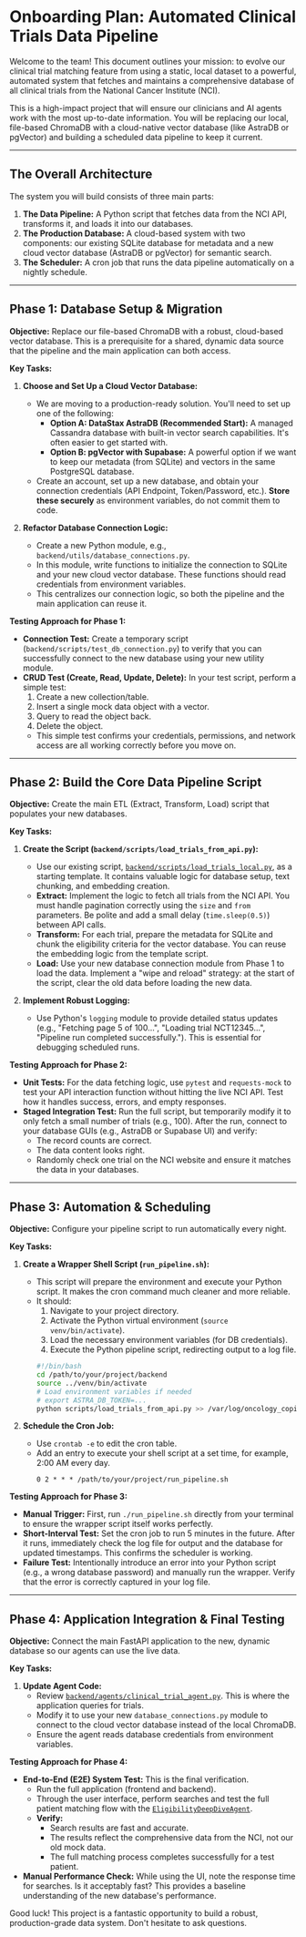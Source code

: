 
# Onboarding Plan: Automated Clinical Trials Data Pipeline

Welcome to the team! This document outlines your mission: to evolve our clinical trial matching feature from using a static, local dataset to a powerful, automated system that fetches and maintains a comprehensive database of all clinical trials from the National Cancer Institute (NCI).

This is a high-impact project that will ensure our clinicians and AI agents work with the most up-to-date information. You will be replacing our local, file-based ChromaDB with a cloud-native vector database (like AstraDB or pgVector) and building a scheduled data pipeline to keep it current.

---

## The Overall Architecture

The system you will build consists of three main parts:
1.  **The Data Pipeline:** A Python script that fetches data from the NCI API, transforms it, and loads it into our databases.
2.  **The Production Database:** A cloud-based system with two components: our existing SQLite database for metadata and a new cloud vector database (AstraDB or pgVector) for semantic search.
3.  **The Scheduler:** A cron job that runs the data pipeline automatically on a nightly schedule.

---

## Phase 1: Database Setup & Migration

**Objective:** Replace our file-based ChromaDB with a robust, cloud-based vector database. This is a prerequisite for a shared, dynamic data source that the pipeline and the main application can both access.

**Key Tasks:**

1.  **Choose and Set Up a Cloud Vector Database:**
    *   We are moving to a production-ready solution. You'll need to set up one of the following:
        *   **Option A: DataStax AstraDB (Recommended Start):** A managed Cassandra database with built-in vector search capabilities. It's often easier to get started with.
        *   **Option B: pgVector with Supabase:** A powerful option if we want to keep our metadata (from SQLite) and vectors in the same PostgreSQL database.
    *   Create an account, set up a new database, and obtain your connection credentials (API Endpoint, Token/Password, etc.). **Store these securely** as environment variables, do not commit them to code.

2.  **Refactor Database Connection Logic:**
    *   Create a new Python module, e.g., `backend/utils/database_connections.py`.
    *   In this module, write functions to initialize the connection to SQLite and your new cloud vector database. These functions should read credentials from environment variables.
    *   This centralizes our connection logic, so both the pipeline and the main application can reuse it.

**Testing Approach for Phase 1:**

*   **Connection Test:** Create a temporary script (`backend/scripts/test_db_connection.py`) to verify that you can successfully connect to the new database using your new utility module.
*   **CRUD Test (Create, Read, Update, Delete):** In your test script, perform a simple test:
    1.  Create a new collection/table.
    2.  Insert a single mock data object with a vector.
    3.  Query to read the object back.
    4.  Delete the object.
    *   This simple test confirms your credentials, permissions, and network access are all working correctly before you move on.

---

## Phase 2: Build the Core Data Pipeline Script

**Objective:** Create the main ETL (Extract, Transform, Load) script that populates your new databases.

**Key Tasks:**

1.  **Create the Script (`backend/scripts/load_trials_from_api.py`):**
    *   Use our existing script, [`backend/scripts/load_trials_local.py`](mdc:backend/scripts/load_trials_local.py), as a starting template. It contains valuable logic for database setup, text chunking, and embedding creation.
    *   **Extract:** Implement the logic to fetch all trials from the NCI API. You must handle pagination correctly using the `size` and `from` parameters. Be polite and add a small delay (`time.sleep(0.5)`) between API calls.
    *   **Transform:** For each trial, prepare the metadata for SQLite and chunk the eligibility criteria for the vector database. You can reuse the embedding logic from the template script.
    *   **Load:** Use your new database connection module from Phase 1 to load the data. Implement a "wipe and reload" strategy: at the start of the script, clear the old data before loading the new data.

2.  **Implement Robust Logging:**
    *   Use Python's `logging` module to provide detailed status updates (e.g., "Fetching page 5 of 100...", "Loading trial NCT12345...", "Pipeline run completed successfully."). This is essential for debugging scheduled runs.

**Testing Approach for Phase 2:**

*   **Unit Tests:** For the data fetching logic, use `pytest` and `requests-mock` to test your API interaction function without hitting the live NCI API. Test how it handles success, errors, and empty responses.
*   **Staged Integration Test:** Run the full script, but temporarily modify it to only fetch a small number of trials (e.g., 100). After the run, connect to your database GUIs (e.g., AstraDB or Supabase UI) and verify:
    *   The record counts are correct.
    *   The data content looks right.
    *   Randomly check one trial on the NCI website and ensure it matches the data in your databases.

---

## Phase 3: Automation & Scheduling

**Objective:** Configure your pipeline script to run automatically every night.

**Key Tasks:**

1.  **Create a Wrapper Shell Script (`run_pipeline.sh`):**
    *   This script will prepare the environment and execute your Python script. It makes the cron command much cleaner and more reliable.
    *   It should:
        1.  Navigate to your project directory.
        2.  Activate the Python virtual environment (`source venv/bin/activate`).
        3.  Load the necessary environment variables (for DB credentials).
        4.  Execute the Python pipeline script, redirecting output to a log file.
        ```bash
        #!/bin/bash
        cd /path/to/your/project/backend
        source ../venv/bin/activate
        # Load environment variables if needed
        # export ASTRA_DB_TOKEN=... 
        python scripts/load_trials_from_api.py >> /var/log/oncology_copilot/trials_pipeline.log 2>&1
        ```

2.  **Schedule the Cron Job:**
    *   Use `crontab -e` to edit the cron table.
    *   Add an entry to execute your shell script at a set time, for example, 2:00 AM every day.
        ```cron
        0 2 * * * /path/to/your/project/run_pipeline.sh
        ```

**Testing Approach for Phase 3:**

*   **Manual Trigger:** First, run `./run_pipeline.sh` directly from your terminal to ensure the wrapper script itself works perfectly.
*   **Short-Interval Test:** Set the cron job to run 5 minutes in the future. After it runs, immediately check the log file for output and the database for updated timestamps. This confirms the scheduler is working.
*   **Failure Test:** Intentionally introduce an error into your Python script (e.g., a wrong database password) and manually run the wrapper. Verify that the error is correctly captured in your log file.

---

## Phase 4: Application Integration & Final Testing

**Objective:** Connect the main FastAPI application to the new, dynamic database so our agents can use the live data.

**Key Tasks:**

1.  **Update Agent Code:**
    *   Review [`backend/agents/clinical_trial_agent.py`](mdc:backend/agents/clinical_trial_agent.py). This is where the application queries for trials.
    *   Modify it to use your new `database_connections.py` module to connect to the cloud vector database instead of the local ChromaDB.
    *   Ensure the agent reads database credentials from environment variables.

**Testing Approach for Phase 4:**

*   **End-to-End (E2E) System Test:** This is the final verification.
    *   Run the full application (frontend and backend).
    *   Through the user interface, perform searches and test the full patient matching flow with the [`EligibilityDeepDiveAgent`](mdc:backend/agents/eligibility_deep_dive_agent.py).
    *   **Verify:**
        *   Search results are fast and accurate.
        *   The results reflect the comprehensive data from the NCI, not our old mock data.
        *   The full matching process completes successfully for a test patient.
*   **Manual Performance Check:** While using the UI, note the response time for searches. Is it acceptably fast? This provides a baseline understanding of the new database's performance.

Good luck! This project is a fantastic opportunity to build a robust, production-grade data system. Don't hesitate to ask questions.
